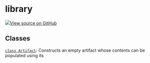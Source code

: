 # library

<!-- Insert buttons and diff -->


[![](https://www.tensorflow.org/images/GitHub-Mark-32px.png)View source on GitHub](https://www.github.com/wandb/client/tree/master/wandb/__init__.py)




    



## Classes

[`class Artifact`](./artifact.md): Constructs an empty artifact whose contents can be populated using its


